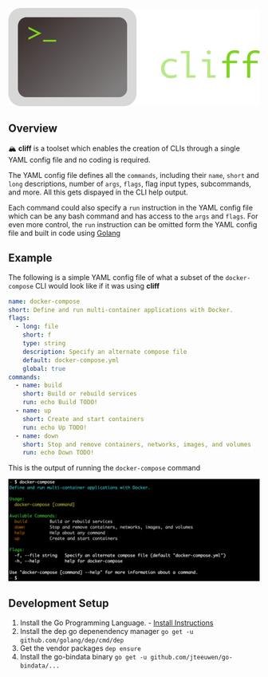 ![Universal API Logo](docs/assets/logo.png "Universal API Logo")

## Overview
🏔 **cliff** is a toolset which enables the creation of CLIs through a single YAML config file and no coding is required.

The YAML config file defines all the `commands`, including their `name`, `short` and `long` descriptions, number of `args`, `flags`, flag input types, subcommands, and more. All this gets dispayed in the CLI help output.

Each command could also specify a `run` instruction in the YAML config file which can be any bash command and has access to the `args` and `flags`. For even more control, the `run` instruction can be omitted form the YAML config file and built in code using [Golang](https://golang.org/)

## Example
The following is a simple YAML config file of what a subset of the `docker-compose` CLI would look like if it was using **cliff**

```yaml
name: docker-compose
short: Define and run multi-container applications with Docker.
flags:
  - long: file
    short: f
    type: string
    description: Specify an alternate compose file
    default: docker-compose.yml
    global: true
commands:
  - name: build
    short: Build or rebuild services
    run: echo Build TODO!
  - name: up
    short: Create and start containers
    run: echo Up TODO!
  - name: down
    short: Stop and remove containers, networks, images, and volumes
    run: echo Down TODO!
```

This is the output of running the `docker-compose` command

![Universal API Logo](docs/assets/output.png "Universal API Logo")

## Development Setup
1. Install the Go Programming Language. - [Install Instructions](https://golang.org/doc/install)
2. Install the dep go depenendency manager `go get -u github.com/golang/dep/cmd/dep`
3. Get the vendor packages `dep ensure`
4. Install the go-bindata binary `go get -u github.com/jteeuwen/go-bindata/...`
